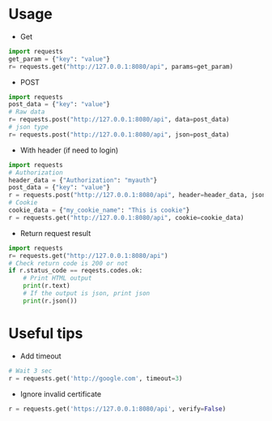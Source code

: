 # Usage

* Get

```py
import requests
get_param = {"key": "value"}
r= requests.get("http://127.0.0.1:8080/api", params=get_param)
```

* POST

```py
import requests
post_data = {"key": "value"}
# Raw data
r= requests.post("http://127.0.0.1:8080/api", data=post_data)
# json type
r= requests.post("http://127.0.0.1:8080/api", json=post_data)
```

* With header (if need to login)

```py
import requests
# Authorization
header_data = {"Authorization": "myauth"}
post_data = {"key": "value"}
r = requests.post("http://127.0.0.1:8080/api", header=header_data, json=post_data)
# Cookie
cookie_data = {"my_cookie_name": "This is cookie"}
r = requests.get("http://127.0.0.1:8080/api", cookie=cookie_data)
```

* Return request result

```py
import requests
r= requests.get("http://127.0.0.1:8080/api")
# Check return code is 200 or not
if r.status_code == reqests.codes.ok:
    # Print HTML output
    print(r.text)
    # If the output is json, print json
    print(r.json())
```

# Useful tips

* Add timeout

```py
# Wait 3 sec
r = requests.get('http://google.com', timeout=3)
```

* Ignore invalid certificate

```py
r = requests.get('https://127.0.0.1:8080/api', verify=False)
```
